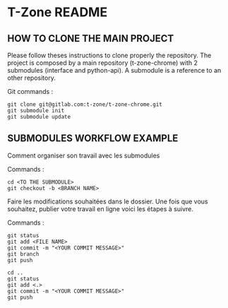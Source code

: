 # T-Zone README

## HOW TO CLONE THE MAIN PROJECT

Please follow theses instructions to clone properly the repository.
The project is composed by a main repository (t-zone-chrome) with 2 submodules (interface and python-api).
A submodule is a reference to an other repository.

Git commands :
```
git clone git@gitlab.com:t-zone/t-zone-chrome.git
git submodule init
git submodule update
```

## SUBMODULES WORKFLOW EXAMPLE

Comment organiser son travail avec les submodules

Commands :
```
cd <TO THE SUBMODULE>
git checkout -b <BRANCH NAME>
```

Faire les modifications souhaitées dans le dossier.
Une fois que vous souhaitez, publier votre travail en ligne voici les étapes à suivre.

Commands :
```
git status
git add <FILE NAME>
git commit -m "<YOUR COMMIT MESSAGE>"
git branch
git push

cd ..
git status
git add <.>
git commit -m "<YOUR COMMIT MESSAGE>"
git push
```
